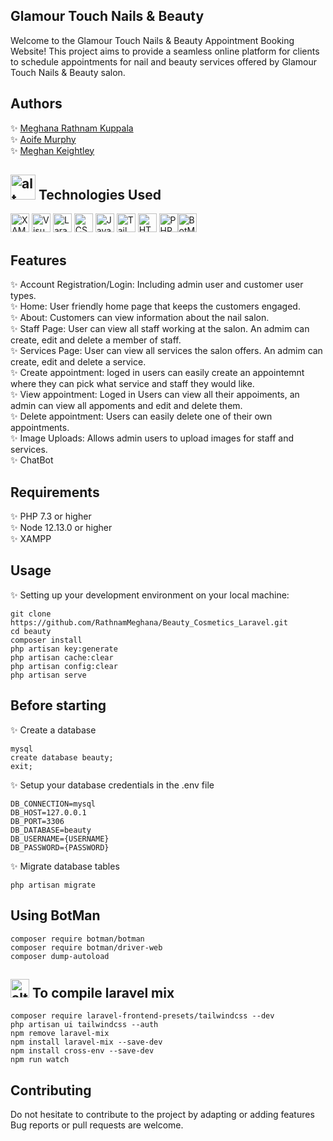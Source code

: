 ## Glamour Touch Nails & Beauty
Welcome to the Glamour Touch Nails & Beauty Appointment Booking Website! This project aims to provide a seamless online platform for clients to schedule appointments for nail and beauty services offered by Glamour Touch Nails & Beauty salon.
## Authors
✨ [Meghana Rathnam Kuppala](https://github.com/RathnamMeghana)
<br>
✨ [Aoife Murphy](https://github.com/AoifeMurphy02)
<br>
✨ [Meghan Keightley](https://github.com/meghank1066)

## <img src="https://emojigraph.org/media/microsoft/woman-technologist_1f469-200d-1f4bb.png" alt="alt text" width="40"> Technologies Used 

<img src="https://www.apachefriends.org/images/xampp-logo-ac950edf.svg" alt="XAMPP" width="30"> <img src="https://upload.wikimedia.org/wikipedia/commons/thumb/9/9a/Visual_Studio_Code_1.35_icon.svg/1200px-Visual_Studio_Code_1.35_icon.svg.png" alt="Visual Studio Code" width="30"> <img src="https://upload.wikimedia.org/wikipedia/commons/thumb/9/9a/Laravel.svg/1200px-Laravel.svg.png" alt="Laravel" width="30"> <img src="https://cdn4.iconfinder.com/data/icons/social-media-logos-6/512/121-css3-512.png" alt="CSS" width="30"> <img src="https://cdn.iconscout.com/icon/free/png-256/javascript-2752148-2284965.png" alt="JavaScript" width="30"> <img src="https://upload.wikimedia.org/wikipedia/commons/thumb/d/d5/Tailwind_CSS_Logo.svg/320px-Tailwind_CSS_Logo.svg.png" alt="Tailwind" width="30"> <img src="https://upload.wikimedia.org/wikipedia/commons/thumb/6/61/HTML5_logo_and_wordmark.svg/640px-HTML5_logo_and_wordmark.svg.png" alt="HTML" width="30"> <img src="https://w7.pngwing.com/pngs/163/513/png-transparent-php-logos-and-brands-line-filled-icon.png" alt="PHP" width="30"><img src="https://botman.io/img/botman.png" alt="BotMan" width="30">


## Features
✨ Account Registration/Login: Including admin user and customer user types.
<br>
✨ Home: User friendly home page that keeps the customers engaged.
<br>
✨ About: Customers can view information about the nail salon.
<br>
✨ Staff Page: User can view all staff working at the salon. An admim can create, edit and delete a member of staff.
<br>
✨ Services Page: User can view all services the salon offers. An admim can create, edit and delete a service.
<br>
✨ Create appointment: loged in users can easily create an appointemnt where they can pick what service and staff they would like.
<br>
✨ View appointment: Loged in Users can view all their appoiments, an admin can view all appoments and edit and delete them.
<br>
✨ Delete appointment: Users can easily delete one of their own appointments.
<br>
✨ Image Uploads: Allows admin users to upload images for staff and services.
<br>
✨ ChatBot

## Requirements
✨	PHP 7.3 or higher <br>
✨	Node 12.13.0 or higher <br>
✨	XAMPP


## Usage <br>
✨ Setting up your development environment on your local machine: <br>
```
git clone https://github.com/RathnamMeghana/Beauty_Cosmetics_Laravel.git
cd beauty
composer install
php artisan key:generate
php artisan cache:clear 
php artisan config:clear
php artisan serve
```

## Before starting <br>
✨ Create a database <br>
```
mysql
create database beauty;
exit;
```

✨ Setup your database credentials in the .env file
```
DB_CONNECTION=mysql
DB_HOST=127.0.0.1
DB_PORT=3306
DB_DATABASE=beauty
DB_USERNAME={USERNAME}
DB_PASSWORD={PASSWORD}
```
✨ Migrate database tables
```
php artisan migrate
```
## Using BotMan 
```
composer require botman/botman
composer require botman/driver-web
composer dump-autoload
```
## <img src="https://since1979.dev/wp-content/uploads/2019/05/laravel-mix-logo.jpeg" alt="alt text" width="30"> To compile laravel mix 
```
composer require laravel-frontend-presets/tailwindcss --dev
php artisan ui tailwindcss --auth
npm remove laravel-mix
npm install laravel-mix --save-dev
npm install cross-env --save-dev
npm run watch
```
## Contributing
Do not hesitate to contribute to the project by adapting or adding features Bug reports or pull requests are welcome.
